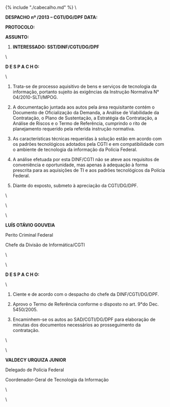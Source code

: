 {% include "./cabecalho.md" %}
\

**DESPACHO nº /2013 – CGTI/DG/DPF DATA:**

**PROTOCOLO:**

**ASSUNTO:**

1.  **INTERESSADO: SST/DINF/CGTI/DG/DPF**

\

**D E S P A C H O:**

\

1.  Trata-se de processo aquisitivo de bens e serviços de tecnologia da
    informação, portanto sujeito às exigências da Instrução Normativa N°
    04/2010-SLTI/MPOG.

2.  A documentação juntada aos autos pela área requisitante contém o
    Documento de Oficialização da Demanda, a Análise de Viabilidade da
    Contratação, o Plano de Sustentação, a Estratégia da Contratação, a
    Análise de Riscos e o Termo de Referência, cumprindo o rito de
    planejamento requerido pela referida instrução normativa.

3.  As características técnicas requeridas à solução estão em acordo com
    os padrões tecnológicos adotados pela CGTI e em compatibilidade com
    o ambiente de tecnologia da informação da Polícia Federal.

4.  A análise efetuada por esta DINF/CGTI não se ateve aos requisitos de
    conveniência e oportunidade, mas apenas à adequação à forma
    prescrita para as aquisições de TI e aos padrões tecnológicos da
    Polícia Federal.

5.  Diante do exposto, submeto à apreciação da CGTI/DG/DPF.

\

\

\

**LUÍS OTÁVIO GOUVEIA**

Perito Criminal Federal

Chefe da Divisão de Informática/CGTI

\

\

**D E S P A C H O:**

\

1.  Ciente e de acordo com o despacho do chefe da DINF/CGTI/DG/DPF.

2.  Aprovo o Termo de Referência conforme o disposto no art. 9°do Dec.
    5450/2005.

3.  Encaminhem-se os autos ao SAD/CGTI/DG/DPF para elaboração de minutas
    dos documentos necessários ao prosseguimento da contratação.

\

\

**VALDECY URQUIZA JUNIOR**

Delegado de Polícia Federal

Coordenador-Geral de Tecnologia da Informação

\

\


